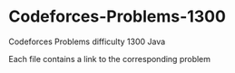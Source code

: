 # Codeforces-Problems-1300
Codeforces Problems difficulty 1300 Java

Each file contains a link to the corresponding problem
